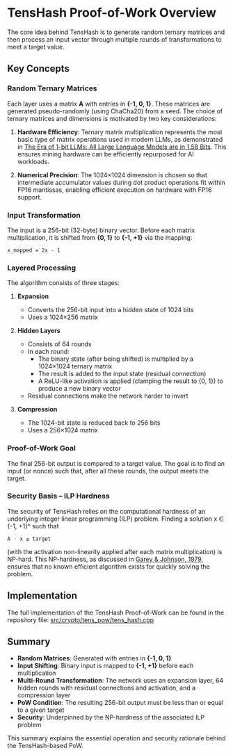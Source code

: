 # TensHash Proof-of-Work Overview
The core idea behind TensHash is to generate random ternary matrices and then process an input vector through multiple rounds of transformations to meet a target value.

## Key Concepts

### Random Ternary Matrices
Each layer uses a matrix **A** with entries in **{-1, 0, 1}**. These matrices are generated pseudo-randomly (using ChaCha20) from a seed. The choice of ternary matrices and dimensions is motivated by two key considerations:

1. **Hardware Efficiency**: Ternary matrix multiplication represents the most basic type of matrix operations used in modern LLMs, as demonstrated in [The Era of 1-bit LLMs: All Large Language Models are in 1.58 Bits](https://arxiv.org/abs/2402.17764). This ensures mining hardware can be efficiently repurposed for AI workloads.

2. **Numerical Precision**: The 1024×1024 dimension is chosen so that intermediate accumulator values during dot product operations fit within FP16 mantissas, enabling efficient execution on hardware with FP16 support.

### Input Transformation
The input is a 256-bit (32-byte) binary vector. Before each matrix multiplication, it is shifted from **{0, 1}** to **{-1, +1}** via the mapping:
```
x_mapped = 2x - 1
```

### Layered Processing
The algorithm consists of three stages:

1. **Expansion**
   - Converts the 256-bit input into a hidden state of 1024 bits
   - Uses a 1024×256 matrix

2. **Hidden Layers**
   - Consists of 64 rounds
   - In each round:
     - The binary state (after being shifted) is multiplied by a 1024×1024 ternary matrix
     - The result is added to the input state (residual connection)
     - A ReLU-like activation is applied (clamping the result to {0, 1}) to produce a new binary vector
   - Residual connections make the network harder to invert

3. **Compression**
   - The 1024-bit state is reduced back to 256 bits
   - Uses a 256×1024 matrix

### Proof-of-Work Goal
The final 256-bit output is compared to a target value. The goal is to find an input (or nonce) such that, after all these rounds, the output meets the target.

### Security Basis – ILP Hardness
The security of TensHash relies on the computational hardness of an underlying integer linear programming (ILP) problem. Finding a solution x ∈ {-1, +1}ⁿ such that
```
A · x ≤ target
```
(with the activation non-linearity applied after each matrix multiplication) is NP-hard. This NP-hardness, as discussed in [Garey & Johnson, 1979](https://doi.org/10.1137/0207010), ensures that no known efficient algorithm exists for quickly solving the problem.

## Implementation
The full implementation of the TensHash Proof-of-Work can be found in the repository file:
[src/crypto/tens_pow/tens_hash.cpp](src/crypto/tens_pow/tens_hash.cpp)

## Summary
- **Random Matrices**: Generated with entries in **{-1, 0, 1}**
- **Input Shifting**: Binary input is mapped to **{-1, +1}** before each multiplication
- **Multi-Round Transformation**: The network uses an expansion layer, 64 hidden rounds with residual connections and activation, and a compression layer
- **PoW Condition**: The resulting 256-bit output must be less than or equal to a given target
- **Security**: Underpinned by the NP-hardness of the associated ILP problem

This summary explains the essential operation and security rationale behind the TensHash-based PoW.
